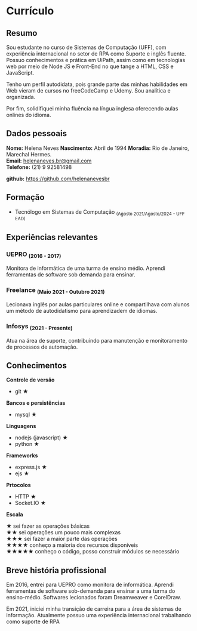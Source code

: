 Currículo
===

## Resumo

Sou estudante no curso de Sistemas de Computação (UFF), com experiência internacional no setor de RPA como Suporte e inglês fluente. Possuo conhecimentos e prática em UiPath, assim como em tecnologias web por meio de Node JS e Front-End no que tange a HTML, CSS e JavaScript.

Tenho um perfil autodidata, pois grande parte das minhas habilidades em Web vieram de cursos no freeCodeCamp e Udemy. Sou analítica e organizada.

Por fim, solidifiquei minha fluência na língua inglesa oferecendo aulas onlines do idioma.
  

## Dados pessoais

**Nome:** Helena Neves
**Nascimento:** Abril de 1994 
**Moradia:** Rio de Janeiro, Marechal Hermes.  
**Email:** helenaneves.br@gmail.com  
**Telefone:** (21) 9 92581498

**github:** https://github.com/helenanevesbr

## Formação
  - Tecnólogo em Sistemas de Computação <sub> (Agosto 2021/Agosto/2024 - UFF EAD)</sub>

## Experiências relevantes

### UEPRO <sub>(2016 - 2017)</sub>
 Monitora de informática de uma turma de ensino médio. Aprendi ferramentas de software sob demanda para ensinar.

### Freelance <sub>(Maio 2021 - Outubro 2021)</sub>
 Lecionava inglês por aulas particulares online e compartilhava com alunos um método de autodidatismo para aprendizadem de idiomas.

### Infosys <sub>(2021 - Presente)</sub>  
 Atua na área de suporte, contribuindo para manutenção e monitoramento de processos de automação.

## Conhecimentos

**Controle de versão**
  - git ★

**Bancos e persistências**
  - mysql ★

**Linguagens**
  - nodejs (javascript) ★
  - python ★

**Frameworks**
  - express.js ★
  - ejs ★

**Prtocolos**
  - HTTP ★
  - Socket.IO ★

**Escala**  

★ sei fazer as operações básicas  
★★ sei operações um pouco mais complexas  
★★★ sei fazer a maior parte das operações  
★★★★ conheço a maioria dos recursos disponíveis  
★★★★★ conheço o código, posso construir módulos se necessário  

## Breve história profissional

Em 2016, entrei para UEPRO como monitora de informática. Aprendi ferramentas de software sob-demanda para ensinar a uma turma do ensino-médio. Softwares lecionados foram Dreamweaver e CorelDraw.

Em 2021, iniciei minha transição de carreira para a área de sistemas de informação. Atualmente possuo uma experiência internacional trabalhando como suporte de RPA
